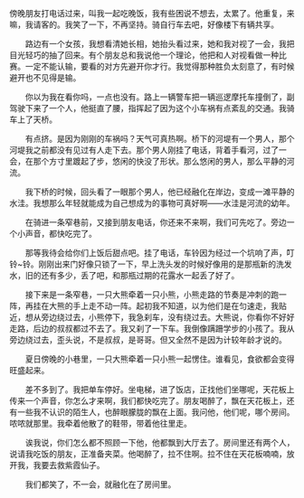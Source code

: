 傍晚朋友打电话过来，叫我一起吃晚饭，我有些困说不想去，太累了。他重复，来嘛，我请客的。我笑了一下，不再坚持。骑自行车去吧，好像楼下有辆共享。

　　路边有一个女孩，我想看清她长相，她抬头看过来，她和我对视了一会，我把目光轻巧的抽了回来。有个朋友总和我说他一个理论，他把和人对视看做一种比赛。一定不能认输，要看的对方先避开你才行。我觉得那种胜负太刻意了，有时候避开也不见得是输。
  
　　你以为我在看你吗，一点也没有。路上一辆警车把一辆巡逻摩托车撞倒了，副驾驶下来了一个人，他挺直了腰，指挥起了因为这个小车祸有点紊乱的交通。我骑车上了天桥。
  
　　有点挤。是因为刚刚的车祸吗？天气可真热啊。桥下的河堤有一个男人，那个河堤我之前都没有见过有人走下去。那个男人刚挂了电话，背着手看河，过了一会，在那个方寸里踱起了步，悠闲的快没了形状。那么悠闲的男人，那么平静的河流。
  
　　我下桥的时候，回头看了一眼那个男人，他已经融化在岸边，变成一滩平静的水洼。我想那么年轻就能成为自己想成为的事物可真好啊——水洼是河流的幼年。
  
　　在骑进一条窄巷前，又接到朋友电话，你还来不来啊，我们可先吃了。旁边一个小声音，都快吃完了。
  
　　那等我待会给你们上饭后甜点吧。挂了电话，车铃因为经过一个坑响了声，叮铃~铃。刚刚出来门好像只锁了一下，早上洗头发的时候好像用的是那瓶新的洗发水，旧的还有多少，丢了吧，和那瓶过期的花露水一起丢了好了。
  
　　接下来是一条窄巷，一只大熊牵着一只小熊，小熊走路的节奏是冲刺的跑一阵，再挂在大熊的手上走不动一阵。起初我不知道，以为他们是在匀速走，我贴近，想从旁边绕过去，小熊停下，我急刹车，没有绕过去。大熊说，你看你不好好走路，后边的叔叔都过不去了。我又刹了一下车。我倒像蹒跚学步的小孩了。我从旁边绕过去，歪头说，不是叔叔，是哥哥。但又全然不是因为计较年龄才说的。
  
　　夏日傍晚的小巷里，一只大熊牵着一只小熊一起愣住。谁看见，食欲都会变得旺盛起来。
  
　　差不多到了。我把单车停好。坐电梯，进了饭店，正找他们坐哪呢，天花板上传来一个声音，你怎么才来啊，我们都快吃完了。朋友喝醉了，飘在天花板上，还有一些我不认识的陌生人，也醉眼朦胧的飘在上面。我问他，他们呢，哪个房间。哝哝就那里。我牵着他散了的鞋带，带着他往里走。
  
　　诶我说，你们怎么都不照顾一下他，他都飘到大厅去了。房间里还有两个人，说请我吃饭的朋友，正准备夹菜。他喝醉了，拉不住啊。拉不住在天花板喃喃，放开我，我要去救紫霞仙子。

　　我们都笑了，不一会，就融化在了房间里。

